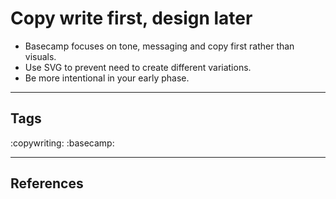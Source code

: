 # Copy write first, design later

- Basecamp focuses on tone, messaging and copy first rather than visuals.
- Use SVG to prevent need to create different variations.
- Be more intentional in your early phase.

---
## Tags
:copywriting:
:basecamp:

---
## References

